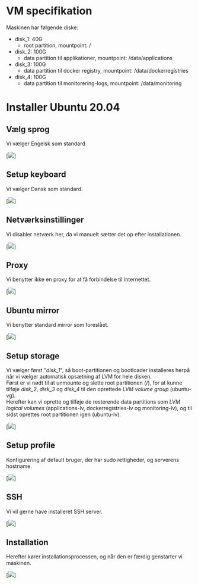 # VM specifikation
Maskinen har følgende diske:
- disk_1: 40G
  - root partition, mountpoint: /
- disk_2: 100G
  - data partition til applikationer, mountpoint: /data/applications
- disk_3: 100G
  - data partition til docker registry, mountpoint: /data/dockerregistries
- disk_4: 100G
  - data partition til monitorering-logs, mountpoint: /data/monitoring

# Installer Ubuntu 20.04

## Vælg sprog
Vi vælger Engelsk som standard

[![](../../video/gif/language.gif)]

## Setup keyboard
Vi vælger Dansk som standard.

[![](../../video/gif/keyboard.gif)]

## Netværksinstillinger
Vi disabler netværk her, da vi manuelt sætter det op efter installationen.

[![](../../video/gif/network.gif)]

## Proxy
Vi benytter ikke en proxy for at få forbindelse til internettet.

[![](../../video/gif/proxy.gif)]

## Ubuntu mirror
Vi benytter standard mirror som foreslået.

[![](../../video/gif/mirror.gif)]

## Setup storage
Vi vælger først "*disk_1*", så boot-partitionen og bootloader installeres herpå når vi vælger automatisk opsætning af LVM for hele disken.
<br>
Først er vi nødt til at unmounte og slette root partitionen (/), for at kunne tilføje *disk_2*, *disk_3* og *disk_4* til den oprettede *LVM volume group* (ubuntu-vg).<br>
Herefter kan vi oprette og tilføje de resterende data partitions som *LVM logical volumes* (applications-lv, dockerregistries-lv og monitoring-lv), og til sidst oprettes root partitionen igen (ubuntu-lv).

[![](../../video/gif/disk_nfs-server.gif)]

## Setup profile
Konfigurering af default bruger, der har sudo rettigheder, og serverens hostname.

[![](../../video/gif/profile_nfs-server.gif)]

## SSH
Vi vil gerne have installeret SSH server.

[![](../../video/gif/ssh.gif)]

## Installation
Herefter kører installationsprocessen, og når den er færdig genstarter vi maskinen.

[![](../../video/gif/install_complete.gif)]